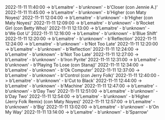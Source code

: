 2022-11-11 11:40:00 -> b'Lemaitre' - b'unknown' - b'Closer (con Jennie A.)'
2022-11-11 11:45:00 -> b'Lemaitre' - b'unknown' - b'Higher (con Maty Noyes)'
2022-11-11 12:04:00 -> b'Lemaitre' - b'unknown' - b'Higher (con Maty Noyes)'
2022-11-11 12:09:00 -> b'Lemaitre' - b'unknown' - b'Rocket Girl (con Betty Who)'
2022-11-11 12:13:00 -> b'Lemaitre' - b'unknown' - b'We Got U'
2022-11-11 12:16:00 -> b'Lemaitre' - b'unknown' - b'Blue Shift'
2022-11-11 12:20:00 -> b'Lemaitre' - b'unknown' - b'Reflection'
2022-11-11 12:24:00 -> b'Lemaitre' - b'unknown' - b'Not Too Late'
2022-11-11 12:20:00 -> b'Lemaitre' - b'unknown' - b'Reflection'
2022-11-11 12:24:00 -> b'Lemaitre' - b'unknown' - b'Not Too Late'
2022-11-11 12:27:00 -> b'Lemaitre' - b'unknown' - b'Iron Pyrite'
2022-11-11 12:31:00 -> b'Lemaitre' - b'unknown' - b'Playing To Lose (con Stanaj)'
2022-11-11 12:34:00 -> b'Lemaitre' - b'unknown' - b'Ok Computer'
2022-11-11 12:37:00 -> b'Lemaitre' - b'unknown' - b'Control (con Jerry Folk)'
2022-11-11 12:40:00 -> b'Lemaitre' - b'unknown' - b'Cut to Black'
2022-11-11 12:44:00 -> b'Lemaitre' - b'unknown' - b'Machine'
2022-11-11 12:47:00 -> b'Lemaitre' - b'unknown' - b'Day Two'
2022-11-11 12:51:00 -> b'Lemaitre' - b'unknown' - b'Day Two'
2022-11-11 12:54:00 -> b'Lemaitre' - b'unknown' - b'Higher (Jerry Folk Remix) (con Maty Noyes)'
2022-11-11 12:57:00 -> b'Lemaitre' - b'unknown' - b'Big'
2022-11-11 13:02:00 -> b'Lemaitre' - b'unknown' - b'On My Way'
2022-11-11 13:14:00 -> b'Lemaitre' - b'unknown' - b'Sparrow'
